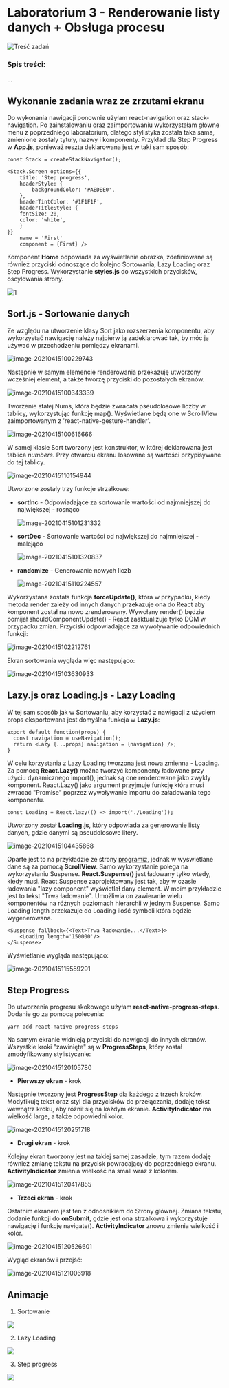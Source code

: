 # Laboratorium 3 - Renderowanie listy danych + Obsługa procesu

![Treść zadań](https://i.imgur.com/oCFsHdj.png)

### Spis treści:

...

## Wykonanie zadania wraz ze zrzutami ekranu

Do wykonania nawigacji ponownie użyłam react-navigation oraz stack-navigation. Po zainstalowaniu oraz zaimportowaniu wykorzystałam główne menu z poprzedniego laboratorium, dlatego stylistyka została taka sama, zmienione zostały tytuły, nazwy i komponenty. Przykład dla Step Progress  w **App.js**, ponieważ reszta deklarowana jest w taki sam sposób:

```
const Stack = createStackNavigator();

<Stack.Screen options={{
    title: 'Step progress',
    headerStyle: {
    	backgroundColor: '#AEDEE0',
    },
	headerTintColor: '#1F1F1F',
	headerTitleStyle: {
	fontSize: 20,
	color: 'white',
	}
}} 
	name = 'First' 
	component = {First} />
```

Komponent **Home** odpowiada za wyświetlanie obrazka, zdefiniowane są również przyciski odnoszące do kolejno Sortowania, Lazy Loading oraz Step Progress. Wykorzystanie **styles.js** do wszystkich przycisków, oscylowania strony.

![1](https://raw.githubusercontent.com/jagodalewandowska/aplikacje-mobilne-lewandowska-185ic/master/Lab3/screenshots/1.png)

## Sort.js - Sortowanie danych

Ze względu na utworzenie klasy Sort jako rozszerzenia komponentu, aby wykorzystać nawigację należy najpierw ją zadeklarować tak, by móc ją używać w przechodzeniu pomiędzy ekranami.

![image-20210415100229743](https://raw.githubusercontent.com/jagodalewandowska/aplikacje-mobilne-lewandowska-185ic/master/Lab3/screenshots/2.png)

Następnie w samym elemencie renderowania przekazuję utworzony wcześniej element, a także tworzę przyciski do pozostałych ekranów.

![image-20210415100343339](https://raw.githubusercontent.com/jagodalewandowska/aplikacje-mobilne-lewandowska-185ic/master/Lab3/screenshots/3.png)

Tworzenie stałej Nums, która będzie zwracała pseudolosowe liczby w tablicy, wykorzystując funkcję map(). Wyświetlane będą one w ScrollView zaimportowanym z 'react-native-gesture-handler'.

![image-20210415100616666](https://raw.githubusercontent.com/jagodalewandowska/aplikacje-mobilne-lewandowska-185ic/master/Lab3/screenshots/4.png)

W samej klasie Sort tworzony jest konstruktor, w której deklarowana jest tablica *numbers*. Przy otwarciu ekranu losowane są wartości przypisywane do tej tablicy.

![image-20210415110154944](https://raw.githubusercontent.com/jagodalewandowska/aplikacje-mobilne-lewandowska-185ic/master/Lab3/screenshots/5.png)

Utworzone zostały trzy funkcje strzałkowe:

- **sortInc** - Odpowiadające za sortowanie wartości od najmniejszej do największej - rosnąco

  ![image-20210415101231332](https://raw.githubusercontent.com/jagodalewandowska/aplikacje-mobilne-lewandowska-185ic/master/Lab3/screenshots/6.png)

- **sortDec** - Sortowanie wartości od największej do najmniejszej - malejąco

  ![image-20210415101320837](https://raw.githubusercontent.com/jagodalewandowska/aplikacje-mobilne-lewandowska-185ic/master/Lab3/screenshots/7.png)

- **randomize** - Generowanie nowych liczb

  ![image-20210415110224557](https://raw.githubusercontent.com/jagodalewandowska/aplikacje-mobilne-lewandowska-185ic/master/Lab3/screenshots/8.png)

Wykorzystana została funkcja **forceUpdate()**, która w przypadku, kiedy metoda render zależy od innych danych przekazuje ona do React aby komponent został na nowo zrenderowany. Wywołany render() będzie pomijał shouldComponentUpdate() -  React zaaktualizuje tylko DOM w przypadku zmian. Przyciski odpowiadające za wywoływanie odpowiednich funkcji:

![image-20210415102212761](https://raw.githubusercontent.com/jagodalewandowska/aplikacje-mobilne-lewandowska-185ic/master/Lab3/screenshots/9.png)

Ekran sortowania wygląda więc następująco:

![image-20210415103630933](https://raw.githubusercontent.com/jagodalewandowska/aplikacje-mobilne-lewandowska-185ic/master/Lab3/screenshots/10.png)

## Lazy.js oraz Loading.js - Lazy Loading

W tej sam sposób jak w Sortowaniu, aby korzystać z nawigacji z użyciem props eksportowana jest domyślna funkcja w **Lazy.js**:

```
export default function(props) {
  const navigation = useNavigation();
  return <Lazy {...props} navigation = {navigation} />;
}
```

W celu korzystania z Lazy Loading tworzona jest nowa zmienna - Loading. Za pomocą **React.Lazy()** można tworzyć komponenty ładowane przy użyciu dynamicznego import(), jednak są one renderowane jako zwykły komponent. React.Lazy() jako argument przyjmuje funkcję która musi zwracać "Promise" poprzez wywoływanie importu do załadowania tego komponentu.

```
const Loading = React.lazy(() => import('./Loading'));
```

Utworzony został **Loading.js**, który odpowiada za generowanie listy danych, gdzie danymi są pseudolosowe litery.

![image-20210415104435868](https://raw.githubusercontent.com/jagodalewandowska/aplikacje-mobilne-lewandowska-185ic/master/Lab3/screenshots/11.png)

Oparte jest to na przykładzie ze strony [programiz](https://www.programiz.com/javascript/examples/generate-random-strings), jednak w wyświetlane dane są za pomocą **ScrollView**. Samo wykorzystanie polega na wykorzystaniu Suspense. **React.Suspense()** jest ładowany tylko wtedy, kiedy musi. React.Suspense zaprojektowany jest tak, aby w czasie ładowania "lazy component" wyświetlał dany element. W moim przykładzie jest to tekst "Trwa ładowanie". Umożliwia on zawieranie wielu komponentów na różnych poziomach hierarchii w jednym Suspense. Samo Loading length przekazuje do Loading ilość symboli która będzie wygenerowana.

```
<Suspense fallback={<Text>Trwa ładowanie...</Text>}>
	<Loading length='150000'/>
</Suspense>
```

Wyświetlanie wygląda następująco:

![image-20210415115559291](https://raw.githubusercontent.com/jagodalewandowska/aplikacje-mobilne-lewandowska-185ic/master/Lab3/screenshots/12.png)

## Step Progress

Do utworzenia progresu skokowego użyłam **react-native-progress-steps**. Dodanie go za pomocą polecenia:

```
yarn add react-native-progress-steps
```

Na samym ekranie widnieją przyciski do nawigacji do innych ekranów. Wszystkie kroki "zawinięte" są w **ProgressSteps**, który został zmodyfikowany stylistycznie:

![image-20210415120105780](https://raw.githubusercontent.com/jagodalewandowska/aplikacje-mobilne-lewandowska-185ic/master/Lab3/screenshots/13.png)

- **Pierwszy ekran** -  krok

Następnie tworzony jest **ProgressStep** dla każdego z trzech kroków. Modyfikuję tekst oraz styl dla przycisków do przełączania, dodaję tekst wewnątrz kroku, aby różnił się na każdym ekranie. **ActivityIndicator** ma wielkość large, a także odpowiedni kolor.

![image-20210415120251718](https://raw.githubusercontent.com/jagodalewandowska/aplikacje-mobilne-lewandowska-185ic/master/Lab3/screenshots/14.png)

- **Drugi ekran** - krok

Kolejny ekran tworzony jest na takiej samej zasadzie, tym razem dodaję również zmianę tekstu na przycisk powracający do poprzedniego ekranu. **ActivityIndicator** zmienia wielkość na small wraz z kolorem.

![image-20210415120417855](https://raw.githubusercontent.com/jagodalewandowska/aplikacje-mobilne-lewandowska-185ic/master/Lab3/screenshots/15.png)

- **Trzeci ekran** - krok

Ostatnim ekranem jest ten z odnośnikiem do Strony głównej.  Zmiana tekstu, dodanie funkcji do **onSubmit**, gdzie jest ona strzalkowa i wykorzystuje nawigację i funkcję navigate(). **ActivityIndicator** znowu zmienia wielkość i kolor.

![image-20210415120526601](https://raw.githubusercontent.com/jagodalewandowska/aplikacje-mobilne-lewandowska-185ic/master/Lab3/screenshots/16.png)

Wygląd ekranów i przejść:

![image-20210415121006918](https://raw.githubusercontent.com/jagodalewandowska/aplikacje-mobilne-lewandowska-185ic/master/Lab3/screenshots/17v2.png)

## Animacje

1. Sortowanie

![](https://raw.githubusercontent.com/jagodalewandowska/aplikacje-mobilne-lewandowska-185ic/master/Lab3/screenshots/sorting.gif)

2. Lazy Loading

![](https://raw.githubusercontent.com/jagodalewandowska/aplikacje-mobilne-lewandowska-185ic/master/Lab3/screenshots/lazy.gif)

3. Step progress

![](https://raw.githubusercontent.com/jagodalewandowska/aplikacje-mobilne-lewandowska-185ic/master/Lab3/screenshots/steps.gif)